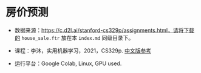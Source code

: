 # 房价预测

- 数据来源：https://c.d2l.ai/stanford-cs329p/assignments.html，请将下载的 `house_sale.ftr` 放在本 `index.md` 同级目录下。

- 课程：李沐，实用机器学习，2021，CS329p. [中文版参考](https://www.bilibili.com/video/BV1PZ4y197CX/)

- 运行平台：Google Colab, Linux, GPU used.

